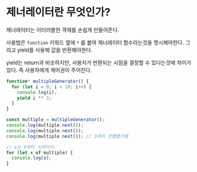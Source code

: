# 제너레이터란 무엇인가?

제너레이터는 이터러블한 객체를 손쉽게 만들어준다.

사용법은 `function` 키워드 옆에 `*` 를 붙여 제너레이터 함수라는것을 명시해야한다. 그리고 yield를 사용해 값을 반환해야한다.

yield는 return과 비슷하지만, 사용자가 반환되는 시점을 결정할 수 있다는것에 차이가 있다. 즉 사용자에게 제어권이 주어진다.

```jsx
function* multipleGenerator() {
  for (let i = 0; i < 10; i++) {
    console.log(i);
    yield i ** 2;
  }
}

const multiple = multipleGenerator();
console.log(multiple.next());
console.log(multiple.next());
console.log(multiple.next()); // 3까지 진행했기에

// x는 4부터 시작이다.
for (let x of multiple) {
  console.log(x);
}
```
